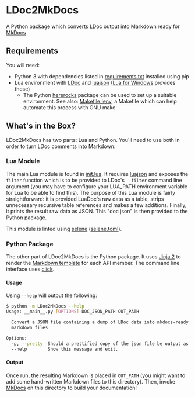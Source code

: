 # LDoc2MkDocs

A Python package which converts LDoc output into Markdown ready for [MkDocs](https://www.mkdocs.org)

## Requirements

You will need:

  * Python 3 with dependencies listed in [requirements.txt](requirements.txt) installed using pip
  * Lua environment with [LDoc](https://github.com/lunarmodules/LDoc) and [luajson](https://github.com/harningt/luajson) ([Lua for Windows](https://github.com/rjpcomputing/luaforwindows) provides these)
     * The Python [hererocks](https://github.com/mpeterv/hererocks) package can be used to set up a suitable environment. See also: [Makefile.lenv](https://github.com/Ozzypig/Makefile.lenv), a Makefile which can help automate this process with GNU make.

## What's in the Box?

LDoc2MkDocs has two parts: Lua and Python. You'll need to use both in order to turn LDoc comments into Markdown.

### Lua Module

The main Lua module is found in [init.lua](init.lua). It requires [luajson](https://github.com/harningt/luajson) and exposes the `filter` function which is to be provided to LDoc's `--filter` command line argument (you may have to configure your LUA_PATH environment variable for Lua to be able to find this). The purpose of this Lua module is fairly straightforward: it is provided LuaDoc's raw data as a table, strips unnecessary recursive table references and makes a few additions. Finally, it prints the result raw data as JSON. This "doc json" is then provided to the Python package.

This module is linted using [selene](https://github.com/Kampfkarren/selene) ([selene.toml](selene.toml)).

### Python Package

The other part of LDoc2MkDocs is the Python package. It uses [Jinja 2](https://jinja.palletsprojects.com/en/2.11.x/) to render the [Markdown template](doc-templates/template.md) for each API member. The command line interface uses [click](https://click.palletsprojects.com/en/7.x/).

#### Usage

Using `--help` will output the following:

```bash
$ python -m LDoc2MkDocs --help
Usage: __main__.py [OPTIONS] DOC_JSON_PATH OUT_PATH

  Convert a JSON file containing a dump of LDoc data into mkdocs-ready
  markdown files

Options:
  -p, --pretty  Should a prettified copy of the json file be output as well?
  --help        Show this message and exit.
```

#### Output

Once run, the resulting Markdown is placed in `OUT_PATH` (you might want to add some hand-written Markdown files to this directory). Then, invoke [MkDocs](https://mkdocs.org) on this directory to build your documentation!
